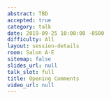 ```yaml
---
abstract: TBD
accepted: true
category: talk
date: 2019-09-25 10:00:00 -0500
difficulty: All
layout: session-details
room: Salon A-E
sitemap: false
slides_url: null
talk_slot: full
title: Opening Comments
video_url: null
---
```

